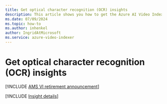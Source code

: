 ```yaml
---
title: Get optical character recognition (OCR) insights
description: This article shows you how to get the Azure AI Video Indexer optical character recogniztion (OCR) insights.
ms.date: 07/09/2024
ms.topic: how-to
ms.author: inhenkel
author: IngridAtMicrosoft
ms.service: azure-video-indexer
---
```


# Get optical character recognition (OCR) insights

[!INCLUDE [AMS VI retirement announcement](./includes/important-ams-retirement-abbreviated.md)]

[!INCLUDE [Insight details](./includes/ocr.md)]
